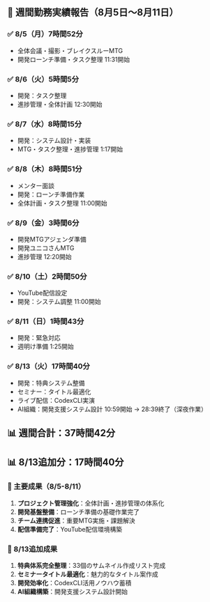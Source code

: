 ## 📅 週間勤務実績報告（8月5日〜8月11日）

### ✅ 8/5（月）7時間52分
- 全体会議・撮影・ブレイクスルーMTG
- 開発ローンチ準備・タスク整理
11:31開始

### ✅ 8/6（火）5時間5分
- 開発：タスク整理
- 進捗管理・全体計画
12:30開始

### ✅ 8/7（水）8時間15分
- 開発：システム設計・実装
- MTG・タスク整理・進捗管理
1:17開始

### ✅ 8/8（木）8時間51分
- メンター面談
- 開発：ローンチ準備作業
- 全体計画・タスク整理
11:00開始

### ✅ 8/9（金）3時間6分
- 開発MTGアジェンダ準備
- 開発ユニコさんMTG
- 進捗管理
12:20開始

### ✅ 8/10（土）2時間50分
- YouTube配信設定
- 開発：システム調整
11:00開始

### ✅ 8/11（日）1時間43分
- 開発：緊急対応
- 週明け準備
1:25開始

### ✅ 8/13（火）17時間40分
- 開発：特典システム整備
- セミナー：タイトル最適化
- ライブ配信：CodexCLI実演
- AI組織：開発支援システム設計
10:59開始 → 28:39終了（深夜作業）

## 📊 週間合計：37時間42分
## 📊 8/13追加分：17時間40分

### 🎯 主要成果（8/5-8/11）
1. **プロジェクト管理強化**：全体計画・進捗管理の体系化
2. **開発基盤整備**：ローンチ準備の基礎作業完了
3. **チーム連携促進**：重要MTG実施・課題解決
4. **配信準備完了**：YouTube配信環境構築

### 🎯 8/13追加成果
1. **特典体系完全整理**：33個のサムネイル作成リスト完成
2. **セミナータイトル最適化**：魅力的なタイトル案作成
3. **開発効率化**：CodexCLI活用ノウハウ蓄積
4. **AI組織構築**：開発支援システム設計開始
